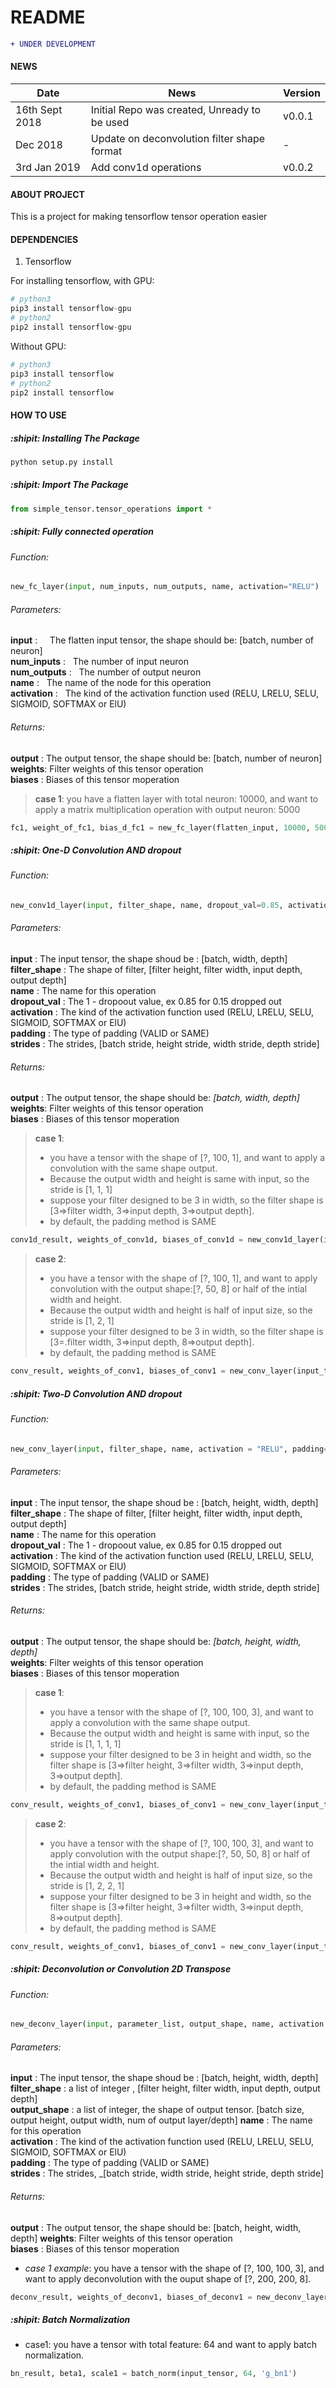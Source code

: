 # README #
```diff
+ UNDER DEVELOPMENT
```
#### NEWS
| Date       |                                                         News                                                                     |     Version       |
| ---------- | -------------------------------------------------------------------------------------------------------------------------------- | ----------------- |
|16th Sept 2018 | Initial Repo was created, Unready to be used  |      v0.0.1           |
|Dec 2018 | Update on deconvolution filter shape format |      -           |
|3rd Jan 2019 | Add conv1d operations |      v0.0.2           |

#### ABOUT PROJECT
This is a project for making tensorflow tensor operation easier

#### DEPENDENCIES
1. Tensorflow 

For installing tensorflow, with GPU:
```python
# python3 
pip3 install tensorflow-gpu
# python2
pip2 install tensorflow-gpu
```
Without GPU:
```python
# python3 
pip3 install tensorflow
# python2
pip2 install tensorflow
```

#### HOW TO USE
##### :shipit: Installing The Package
```python
python setup.py install
```

##### :shipit: Import The Package
```python
from simple_tensor.tensor_operations import *
```


##### :shipit: Fully connected operation
###### Function:
```python
new_fc_layer(input, num_inputs, num_outputs, name, activation="RELU")
```

###### Parameters:
**input** : &nbsp; &nbsp; The flatten input tensor, the shape should be: [batch, number of neuron]   
**num_inputs** : &nbsp; The number of input neuron  
**num_outputs** : &nbsp; The number of output neuron  
**name** : &nbsp;  The name of the node for this operation  
**activation** : &nbsp; The kind of the activation function used (RELU, LRELU, SELU, SIGMOID, SOFTMAX or ElU)  

###### Returns:
**output** : The output tensor, the shape should be: [batch, number of neuron] <br/>
**weights**: Filter weights of this tensor operation  <br/>
**biases** : Biases of this tensor moperation  


> **case 1**: you have a flatten layer with total neuron: 10000, and want to apply a matrix multiplication operation with output neuron: 5000

```python
fc1, weight_of_fc1, bias_d_fc1 = new_fc_layer(flatten_input, 10000, 5000, "fc1", activation="RELU")
```


##### :shipit: One-D Convolution AND dropout
###### Function:
```python
new_conv1d_layer(input, filter_shape, name, dropout_val=0.85, activation='RELU', padding='SAME', strides=1, data_type=tf.float32)  
```

###### Parameters:
**input** : The input tensor, the shape shoud be : [batch, width, depth] <br/>
**filter_shape** : The shape of filter, [filter height, filter width, input depth, output depth]<br/>
**name** : The name for this operation <br/>
**dropout_val** : The 1 - dropoout value, ex 0.85 for 0.15 dropped out <br/>
**activation** : The kind of the activation function used (RELU, LRELU, SELU, SIGMOID, SOFTMAX or ElU) <br/>
**padding** : The type of padding (VALID or SAME)   <br/>
**strides** : The strides, [batch stride, height stride, width stride, depth stride]   <br/>

###### Returns:
**output** : The output tensor, the shape should be: _[batch, width, depth]_   <br/>
**weights**: Filter weights of this tensor operation   <br/>
**biases** : Biases of this tensor moperation   <br/>

> **case 1**: 
> - you have a tensor with the shape of [?, 100, 1], and want to apply a convolution with the same shape output.
> - Because the output width and height is same with input, so the stride is [1, 1, 1]
> - suppose your filter designed to be 3 in width, so the filter shape is [3=>filter width, 3=>input depth, 3=>output depth].
> - by default, the padding method is SAME

```python
conv1d_result, weights_of_conv1d, biases_of_conv1d = new_conv1d_layer(input_tensor, [3, 3, 3], name='conv1da', activation='LRELU')
```

> **case 2**: 
> - you have a tensor with the shape of [?, 100, 1], and want to apply convolution with the output shape:[?, 50, 8] or half of the intial width and height. 
> - Because the output width and height is half of input size, so the stride is [1, 2, 1]
> - suppose your filter designed to be 3 in width, so the filter shape is [3=.filter width, 3=>input depth, 8=>output depth].
> - by default, the padding method is SAME

```python
conv_result, weights_of_conv1, biases_of_conv1 = new_conv_layer(input_tensor, [3, 3, 8], name='conv1', activation='LRELU', padding='SAME', strides=[1, 2, 2, 1])
```



##### :shipit: Two-D Convolution AND dropout
###### Function:
```python
new_conv_layer(input, filter_shape, name, activation = "RELU", padding='SAME', strides=[1, 1, 1, 1])  
```

###### Parameters:
**input** : The input tensor, the shape shoud be : [batch, height, width, depth] <br/>
**filter_shape** : The shape of filter, [filter height, filter width, input depth, output depth]<br/>
**name** : The name for this operation  
**dropout_val** : The 1 - dropoout value, ex 0.85 for 0.15 dropped out
**activation** : The kind of the activation function used (RELU, LRELU, SELU, SIGMOID, SOFTMAX or ElU)  
**padding** : The type of padding (VALID or SAME)  
**strides** : The strides, [batch stride, height stride, width stride, depth stride]  

###### Returns:
**output** : The output tensor, the shape should be: _[batch, height, width, depth]_  
**weights**: Filter weights of this tensor operation  
**biases** : Biases of this tensor moperation  

> **case 1**: 
> - you have a tensor with the shape of [?, 100, 100, 3], and want to apply a convolution with the same shape output.
> - Because the output width and height is same with input, so the stride is [1, 1, 1, 1]
> - suppose your filter designed to be 3 in height and width, so the filter shape is [3=>filter height, 3=>filter width, 3=>input depth, 3=>output depth].
> - by default, the padding method is SAME

```python
conv_result, weights_of_conv1, biases_of_conv1 = new_conv_layer(input_tensor, [3, 3, 3, 3], name='conv1', activation='LRELU')
```

> **case 2**: 
> - you have a tensor with the shape of [?, 100, 100, 3], and want to apply convolution with the output shape:[?, 50, 50, 8] or half of the intial width and height. 
> - Because the output width and height is half of input size, so the stride is [1, 2, 2, 1]
> - suppose your filter designed to be 3 in height and width, so the filter shape is [3=>filter height, 3=>filter width, 3=>input depth, 8=>output depth].
> - by default, the padding method is SAME

```python
conv_result, weights_of_conv1, biases_of_conv1 = new_conv_layer(input_tensor, [3, 3, 3, 8], name='conv1', activation='LRELU', padding='SAME', strides=[1, 2, 2, 1])
```

##### :shipit: Deconvolution or Convolution 2D Transpose
###### Function:
```python
new_deconv_layer(input, parameter_list, output_shape, name, activation = 'RELU', strides = [1,1,1,1], padding = 'SAME')
```

###### Parameters:
**input** : The input tensor, the shape shoud be : [batch, height, width, depth] <br />
**filter_shape** : a list of integer , [filter height, filter width, input depth, output depth] <br/>
**output_shape** : a list of integer, the shape of output tensor. [batch size, output height, output width, num of output layer/depth]
**name** : The name for this operation  
**activation** : The kind of the activation function used (RELU, LRELU, SELU, SIGMOID, SOFTMAX or ElU)  
**padding** : The type of padding (VALID or SAME)  
**strides** : The strides, _[batch stride, width stride, height stride, depth stride]  

###### Returns:
**output** : The output tensor, the shape should be: [batch, height, width, depth]
**weights**: Filter weights of this tensor operation  
**biases** : Biases of this tensor moperation  

- _case 1 example_: you have a tensor with the shape of [?, 100, 100, 3], and want to apply deconvolution with the ouput shape of [?, 200, 200, 8].

```python
deconv_result, weights_of_deconv1, biases_of_deconv1 = new_deconv_layer(input_tensor, [7, 7, 8, 3], [100, 100, 8], name="deconv", activation="LRELU", strides=[1,2,2,1], padding="SAME")
```

##### :shipit: Batch Normalization
- case1: you have a tensor with total feature: 64 and want to apply batch normalization.
```python
bn_result, beta1, scale1 = batch_norm(input_tensor, 64, 'g_bn1')
```
